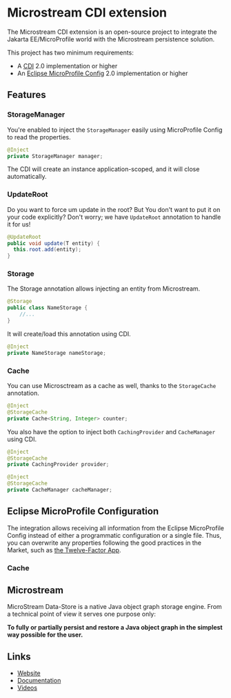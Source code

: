 # Microstream CDI extension

The Microstream CDI extension is an open-source project to integrate the Jakarta EE/MicroProfile world with the Microstream persistence solution.

This project has two minimum requirements:

* A [CDI](https://jakarta.ee/specifications/cdi/) 2.0 implementation or higher
* An [Eclipse MicroProfile Config](https://github.com/eclipse/microprofile-config) 2.0 implementation or higher

## Features

### StorageManager

You're enabled to inject the ```StorageManager``` easily using MicroProfile Config to read the properties.

```java
@Inject
private StorageManager manager;
```

The CDI will create an instance application-scoped, and it will close automatically.

### UpdateRoot

Do you want to force um update in the root? But You don't want to put it on your code explicitly? Don't worry; 
we have ```UpdateRoot``` annotation to handle it for us!

```java
@UpdateRoot
public void update(T entity) {
  this.root.add(entity);
}
```

### Storage

The Storage annotation allows injecting an entity from Microstream.

```java
@Storage
public class NameStorage {
    //...
}
```

It will create/load this annotation using CDI.

```java
@Inject
private NameStorage nameStorage;
```

### Cache

You can use Microsctream as a cache as well, thanks to the ```StorageCache``` annotation.

```java
@Inject
@StorageCache
private Cache<String, Integer> counter;
```

You also have the option to inject both ```CachingProvider``` and ```CacheManager``` using CDI.

```java
@Inject
@StorageCache
private CachingProvider provider;

@Inject
@StorageCache
private CacheManager cacheManager;
```

## Eclipse MicroProfile Configuration

The integration allows receiving all information from the Eclipse MicroProfile Config instead of either a programmatic
configuration or a single file.
Thus, you can overwrite any properties following the good practices in the Market, such as [the Twelve-Factor App](https://12factor.net/).

### Cache

## Microstream

MicroStream Data-Store is a native Java object graph storage engine. From a technical point of view it serves one purpose only:

**To fully or partially persist and restore a Java object graph in the simplest way possible for the user.**

## Links

* [Website](https://microstream.one/)
* [Documentation](https://docs.microstream.one/manual/intro/welcome.html)
* [Videos](https://www.youtube.com/c/MicroStream)


